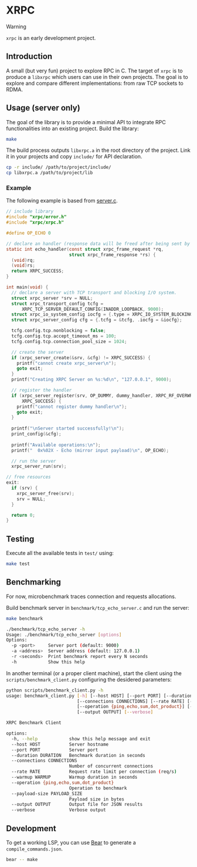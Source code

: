 # XRPC

> [!WARNING]
> `xrpc` is an early development project.

## Introduction
A small (but very fun) project to explore RPC in C.
The target of `xrpc` is to produce a `libxrpc` which users can use in their own projects.
The goal is to explore and compare different implementations: from raw TCP sockets to RDMA.


## Usage (server only)

The goal of the library is to provide a minimal API to integrate RPC functionalities into an existing project.
Build the library:

```sh
make
```

The build process outputs `libxrpc.a` in the root directory of the project. 
Link it in your projects and copy `include/` for API declaration.

```sh
cp -r include/ /path/to/project/include/
cp libxrpc.a /path/to/project/lib
```

### Example
The following example is based from [server.c](./examples/tcp/server.c).
```c
// include library
#include "xrpc/error.h"
#include "xrpc/xrpc.h"

#define OP_ECHO 0

// declare an handler (response data will be freed after being sent by the caller)
static int echo_handler(const struct xrpc_frame_request *rq,
                        struct xrpc_frame_response *rs) {
  (void)rq;
  (void)rs;
  return XRPC_SUCCESS;
}

int main(void) {
  // declare a server with TCP transport and blocking I/O system.
  struct xrpc_server *srv = NULL;
  struct xrpc_transport_config tcfg =
      XRPC_TCP_SERVER_DEFAULT_CONFIG(INADDR_LOOPBACK, 9000);
  struct xrpc_io_system_config iocfg = {.type = XRPC_IO_SYSTEM_BLOCKING};
  struct xrpc_server_config cfg = {.tcfg = &tcfg, .iocfg = &iocfg};

  tcfg.config.tcp.nonblocking = false;
  tcfg.config.tcp.accept_timeout_ms = 100;
  tcfg.config.tcp.connection_pool_size = 1024;

  // create the server
  if (xrpc_server_create(&srv, &cfg) != XRPC_SUCCESS) {
    printf("cannot create xrpc_server\n");
    goto exit;
  }
  printf("Creating XRPC Server on %s:%d\n", "127.0.0.1", 9000);

  // register the handler 
  if (xrpc_server_register(srv, OP_DUMMY, dummy_handler, XRPC_RF_OVERWRITE) !=
      XRPC_SUCCESS) {
    printf("cannot register dummy handler\n");
    goto exit;
  }
  
  printf("\nServer started successfully!\n");
  print_config(&cfg);
  
  printf("Available operations:\n");
  printf("  0x%02X - Echo (mirror input payload)\n", OP_ECHO);

  // run the server
  xrpc_server_run(srv);

// free resources
exit:
  if (srv) {
    xrpc_server_free(srv);
    srv = NULL;
  }

  return 0;
}

```


## Testing
Execute all the available tests in `test/` using:

```sh
make test
```

## Benchmarking

For now, microbenchmark traces connection and requests allocations.

Build benchmark server in `benchmark/tcp_echo_server.c` and run the server:

```sh
make benchmark

./benchmark/tcp_echo_server -h
Usage: ./benchmark/tcp_echo_server [options]
Options:
  -p <port>     Server port (default: 9000)
  -a <address>  Server address (default: 127.0.0.1)
  -r <seconds>  Print benchmark report every N seconds
  -h            Show this help
```

In another terminal (or a proper client machine), start the client using the `scripts/benchmark_client.py`
configuring the desidered parameters:

```sh
python scripts/benchmark_client.py -h
usage: benchmark_client.py [-h] [--host HOST] [--port PORT] [--duration DURATION]
                           [--connections CONNECTIONS] [--rate RATE] [--warmup WARMUP]
                           [--operation {ping,echo,sum,dot_product}] [--payload-size PAYLOAD_SIZE]
                           [--output OUTPUT] [--verbose]

XRPC Benchmark Client

options:
  -h, --help            show this help message and exit
  --host HOST           Server hostname
  --port PORT           Server port
  --duration DURATION   Benchmark duration in seconds
  --connections CONNECTIONS
                        Number of concurrent connections
  --rate RATE           Request rate limit per connection (req/s)
  --warmup WARMUP       Warmup duration in seconds
  --operation {ping,echo,sum,dot_product}
                        Operation to benchmark
  --payload-size PAYLOAD_SIZE
                        Payload size in bytes
  --output OUTPUT       Output file for JSON results
  --verbose             Verbose output
```

## Development
To get a working LSP, you can use [Bear](https://github.com/rizsotto/Bear) to generate a `compile_commands.json`.

```sh
bear -- make
```

